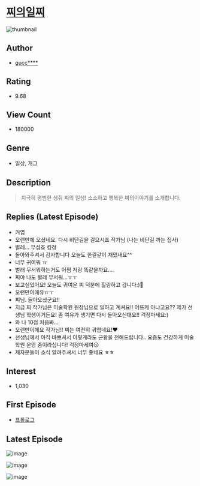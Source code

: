 # [찌의일찌](https://comic.naver.com/bestChallenge/list?titleId=758039)
![thumbnail](https://image-comic.pstatic.net/user_contents_data/challenge_comic/2021/01/08/339263/thumbnail_202x16449b66574_2e52_4ea3_90e1_5771b972a9cb_00000822.JPEG)

## Author
- [gucc****](https://comic.naver.com/artistTitle?id=339263)

## Rating
- 9.68

## View Count
- 180000

## Genre
- 일상, 개그

## Description
> 지극히 평범한 생쥐 찌의 일상! 소소하고 행복한 찌의이야기를 소개합니다.

## Replies (Latest Episode)
- 커엽
- 오랜만에 오셨네요. 다시 비단길을 걸으시죠 작가님 (나는 비단길 까는 집사)
- 벌레... 무섭죠 킹정
- 돌아와주셔서 감사합니다 오늘도 한결같이 재밌내요^^
- 너무 귀여워 ㅠ
- 벌래 무서워하는거도 어쩜 저랑 똑같을까요....
- 찌야 나도 벌레 무서워...ㅠㅜ
- 보고싶었어요! 오늘도 귀여운 찌 덕분에 힐링하고 갑니다:)🥰
- 오랜만이에유ㅠㅜ
- 찌님. 돌아오셨군요!!
- 지금 찌 작가님은 미술학원 원장님으로 일하고 계셔요!! 어뜨케 아냐고요?? 제가 선생님 학생이거든요! 좀 여유가 생기면 다시 돌아오신대요!! 걱정마세요:)
- 와 나 10점 처음봐...
- 오랜만이에요 작가님!! 찌는 여전히 귀엽네요!♥
- 선생님께서 아직 바쁘셔서 이렇게라도 근황을 전해드립니다.. 요즘도 건강하게 미술학원 운영 중이라십니다! 걱정마세여😗
- 제자분들이 소식 알려주셔서 너무 좋네요 ㅎㅎ

## Interest
- 1,030

## First Episode
- [프롤로그](https://comic.naver.com/bestChallenge/detail?titleId=758039&no=1)

## Latest Episode
![image](https://image-comic.pstatic.net/user_contents_data/challenge_comic/2021/06/30/339263/upload_7089854627014915382.jpeg)

![image](https://image-comic.pstatic.net/user_contents_data/challenge_comic/2021/06/30/339263/upload_3703760131665835576.jpeg)

![image](https://image-comic.pstatic.net/user_contents_data/challenge_comic/2021/06/30/339263/upload_7365466097911672929.jpeg)
